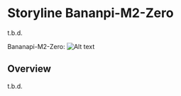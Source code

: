 Storyline Bananpi-M2-Zero
=========================

t.b.d.

Bananapi-M2-Zero:
![Alt text](../../pics/bpi-m2-zero.jpg?raw=true "Bananapi-M2-Zero")

Overview
--------

t.b.d.


